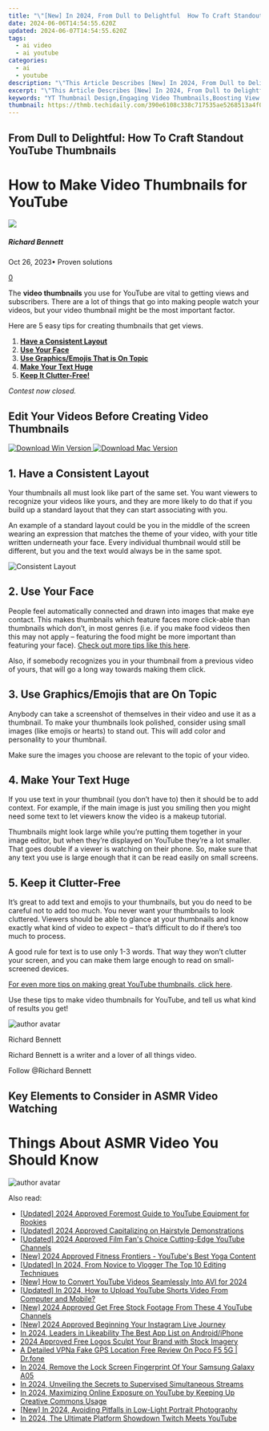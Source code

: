 ```yaml
---
title: "\"[New] In 2024, From Dull to Delightful  How To Craft Standout YouTube Thumbnails\""
date: 2024-06-06T14:54:55.620Z
updated: 2024-06-07T14:54:55.620Z
tags:
  - ai video
  - ai youtube
categories:
  - ai
  - youtube
description: "\"This Article Describes [New] In 2024, From Dull to Delightful: How To Craft Standout YouTube Thumbnails\""
excerpt: "\"This Article Describes [New] In 2024, From Dull to Delightful: How To Craft Standout YouTube Thumbnails\""
keywords: "YT Thumbnail Design,Engaging Video Thumbnails,Boosting View Counts,Attractive YouTube Titles,Enhancing Video Visibility,Captivating Video Screenshots,Striking Image Titles"
thumbnail: https://thmb.techidaily.com/390e6108c338c717535ae5268513a4f027783679d87088006ba977c8519d5351.jpg
---
```


## From Dull to Delightful: How To Craft Standout YouTube Thumbnails

# How to Make Video Thumbnails for YouTube

![](https://images.wondershare.com/filmora/article-images/richard-bennett.jpg)

##### Richard Bennett

 Oct 26, 2023• Proven solutions

[0](#commentsBoxSeoTemplate)

The **video thumbnails** you use for YouTube are vital to getting views and subscribers. There are a lot of things that go into making people watch your videos, but your video thumbnail might be the most important factor.

Here are 5 easy tips for creating thumbnails that get views.

1. **[Have a Consistent Layout](#one)**
2. **[Use Your Face](#two)**
3. **[Use Graphics/Emojis That is On Topic](#three)**
4. **[Make Your Text Huge](#four)**
5. **[Keep It Clutter-Free!](#five)**

 _Contest now closed._

## Edit Your Videos Before Creating Video Thumbnails

[![Download Win Version](https://images.wondershare.com/filmora/guide/download-btn-win.jpg) ](https://tools.techidaily.com/wondershare/filmora/download/) [![Download Mac Version](https://images.wondershare.com/filmora/guide/download-btn-mac.jpg) ](https://tools.techidaily.com/wondershare/filmora/download/)

## 1\. Have a Consistent Layout

Your thumbnails all must look like part of the same set. You want viewers to recognize your videos like yours, and they are more likely to do that if you build up a standard layout that they can start associating with you.

An example of a standard layout could be you in the middle of the screen wearing an expression that matches the theme of your video, with your title written underneath your face. Every individual thumbnail would still be different, but you and the text would always be in the same spot.

![Consistent Layout](https://images.wondershare.com/filmora/article-images/consistent-layout.jpg)

## **2\. Use Your Face**

People feel automatically connected and drawn into images that make eye contact. This makes thumbnails which feature faces more click-able than thumbnails which don’t, in most genres (i.e. if you make food videos then this may not apply – featuring the food might be more important than featuring your face). [Check out more tips like this here](https://tools.techidaily.com/wondershare/filmora/download/).

Also, if somebody recognizes you in your thumbnail from a previous video of yours, that will go a long way towards making them click.

## 3\. Use Graphics/Emojis that are On Topic

Anybody can take a screenshot of themselves in their video and use it as a thumbnail. To make your thumbnails look polished, consider using small images (like emojis or hearts) to stand out. This will add color and personality to your thumbnail.

Make sure the images you choose are relevant to the topic of your video.

## 4\. Make Your Text Huge

If you use text in your thumbnail (you don’t have to) then it should be to add context. For example, if the main image is just you smiling then you might need some text to let viewers know the video is a makeup tutorial.

Thumbnails might look large while you’re putting them together in your image editor, but when they’re displayed on YouTube they’re a lot smaller. That goes double if a viewer is watching on their phone. So, make sure that any text you use is large enough that it can be read easily on small screens.

## 5\. Keep it Clutter-Free

It’s great to add text and emojis to your thumbnails, but you do need to be careful not to add too much. You never want your thumbnails to look cluttered. Viewers should be able to glance at your thumbnails and know exactly what kind of video to expect – that’s difficult to do if there’s too much to process.

A good rule for text is to use only 1-3 words. That way they won’t clutter your screen, and you can make them large enough to read on small-screened devices.

 [For even more tips on making great YouTube thumbnails, click here](https://tools.techidaily.com/wondershare/filmora/download/).

Use these tips to make video thumbnails for YouTube, and tell us what kind of results you get!

![author avatar](https://images.wondershare.com/filmora/article-images/richard-bennett.jpg)

Richard Bennett

Richard Bennett is a writer and a lover of all things video.

Follow @Richard Bennett


<ins class="adsbygoogle"
     style="display:block"
     data-ad-format="autorelaxed"
     data-ad-client="ca-pub-7571918770474297"
     data-ad-slot="1223367746"></ins>

## Key Elements to Consider in ASMR Video Watching

# Things About ASMR Video You Should Know

![author avatar](https://images.wondershare.com/filmora/article-images/richard-bennett.jpg)

<span class="atpl-alsoreadstyle">Also read:</span>
<div><ul>
<li><a href="https://eaxpv-info.techidaily.com/updated-2024-approved-foremost-guide-to-youtube-equipment-for-rookies/"><u>[Updated] 2024 Approved  Foremost Guide to YouTube Equipment for Rookies</u></a></li>
<li><a href="https://eaxpv-info.techidaily.com/updated-2024-approved-capitalizing-on-hairstyle-demonstrations/"><u>[Updated] 2024 Approved  Capitalizing on Hairstyle Demonstrations</u></a></li>
<li><a href="https://eaxpv-info.techidaily.com/updated-2024-approved-film-fans-choice-cutting-edge-youtube-channels/"><u>[Updated] 2024 Approved  Film Fan's Choice  Cutting-Edge YouTube Channels</u></a></li>
<li><a href="https://eaxpv-info.techidaily.com/new-2024-approved-fitness-frontiers-youtubes-best-yoga-content/"><u>[New] 2024 Approved  Fitness Frontiers - YouTube's Best Yoga Content</u></a></li>
<li><a href="https://eaxpv-info.techidaily.com/updated-in-2024-from-novice-to-vlogger-the-top-10-editing-techniques/"><u>[Updated] In 2024, From Novice to Vlogger  The Top 10 Editing Techniques</u></a></li>
<li><a href="https://eaxpv-info.techidaily.com/new-how-to-convert-youtube-videos-seamlessly-into-avi-for-2024/"><u>[New] How to Convert YouTube Videos Seamlessly Into AVI for 2024</u></a></li>
<li><a href="https://eaxpv-info.techidaily.com/updated-in-2024-how-to-upload-youtube-shorts-video-from-computer-and-mobile/"><u>[Updated] In 2024, How to Upload YouTube Shorts Video From Computer and Mobile?</u></a></li>
<li><a href="https://eaxpv-info.techidaily.com/new-2024-approved-get-free-stock-footage-from-these-4-youtube-channels/"><u>[New] 2024 Approved  Get Free Stock Footage From These 4 YouTube Channels</u></a></li>
<li><a href="https://instagram-video-files.techidaily.com/new-2024-approved-beginning-your-instagram-live-journey/"><u>[New] 2024 Approved  Beginning Your Instagram Live Journey</u></a></li>
<li><a href="https://facebook-video-recording.techidaily.com/in-2024-leaders-in-likeability-the-best-app-list-on-androidiphone/"><u>In 2024, Leaders in Likeability  The Best App List on Android/iPhone</u></a></li>
<li><a href="https://some-knowledge.techidaily.com/2024-approved-free-logos-sculpt-your-brand-with-stock-imagery/"><u>2024 Approved  Free Logos  Sculpt Your Brand with Stock Imagery</u></a></li>
<li><a href="https://location-fake.techidaily.com/a-detailed-vpna-fake-gps-location-free-review-on-poco-f5-5g-drfone-by-drfone-virtual-android/"><u>A Detailed VPNa Fake GPS Location Free Review On Poco F5 5G | Dr.fone</u></a></li>
<li><a href="https://android-unlock.techidaily.com/in-2024-remove-the-lock-screen-fingerprint-of-your-samsung-galaxy-a05-by-drfone-android/"><u>In 2024, Remove the Lock Screen Fingerprint Of Your Samsung Galaxy A05</u></a></li>
<li><a href="https://youtube-stream.techidaily.com/in-2024-unveiling-the-secrets-to-supervised-simultaneous-streams/"><u>In 2024, Unveiling the Secrets to Supervised Simultaneous Streams</u></a></li>
<li><a href="https://youtube-stream.techidaily.com/in-2024-maximizing-online-exposure-on-youtube-by-keeping-up-creative-commons-usage/"><u>In 2024, Maximizing Online Exposure on YouTube by Keeping Up Creative Commons Usage</u></a></li>
<li><a href="https://screen-video-capture.techidaily.com/new-in-2024-avoiding-pitfalls-in-low-light-portrait-photography/"><u>[New] In 2024, Avoiding Pitfalls in Low-Light Portrait Photography</u></a></li>
<li><a href="https://some-approaches.techidaily.com/in-2024-the-ultimate-platform-showdown-twitch-meets-youtube/"><u>In 2024, The Ultimate Platform Showdown  Twitch Meets YouTube</u></a></li>
</ul></div>
